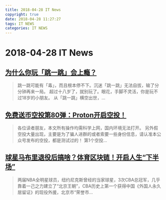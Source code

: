 ```yaml
---
title: 2018-04-28 IT News
copyright: true
date: 2018-04-28 11:27:27
tags: IT NEWS
categories: IT NEWS
---
```

# 2018-04-28 IT News
 ## [为什么你玩「跳一跳」会上瘾？](https://www.jianshu.com/p/3d24163d6470)
 > 跳一跳可能有「毒」，而且根本停不下。沉迷「跳一跳」无法自拔，输了分分钟再来一局。 超过十八岁了，就别玩了。眼花，手脚不灵活，你是玩不过18岁的小朋友。 从「跳一跳」横空出世，...
 ## [免费送币空投第80弹：Proton开启空投！](https://www.jianshu.com/p/60b99ddf4200)
 > 各位读者朋友，本文所有操作均需科学上网，国内环境无法打开。 另外假空投大量出现，主要是为了骗人进群的或者索要一些身份信息，请认准本公众号发布的空投，都是测试过的！ 第1个空投...
 ## [球星马布里退役后搞啥？体育区块链！开启人生“下半场”](https://www.jianshu.com/p/452735780978)
 > 两届NBA全明星球员，纽约尼克斯曾经的当家球星，3次CBA总冠军，几乎靠着一己之力建立了“北京王朝”，CBA历史上第一个获得中国《外国人永久居留证》的现役外援，北京市“荣誉市...

    